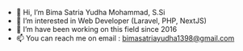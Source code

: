 - 👋 Hi, I’m Bima Satria Yudha Mohammad, S.Si
- 👀 I’m interested in Web Developer (Laravel, PHP, NextJS)
- 💞️ I’m have been working on this field since 2016
- 📫 You can reach me on email : bimasatriayudha1398@gmail.com

<!---
Bimbimmmm/Bimbimmmm is a ✨ special ✨ repository because its `README.md` (this file) appears on your GitHub profile.
You can click the Preview link to take a look at your changes.
--->
